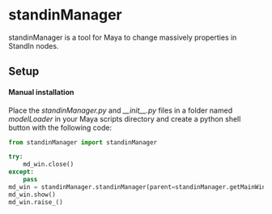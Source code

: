 # standinManager
standinManager is a tool for Maya to change massively properties in StandIn nodes.

## Setup

#### Manual installation

Place the *standinManager.py* and *\_\_init\_\_.py* files in a folder named *modelLoader* in your Maya scripts directory and create a python shell button with the following code:

```python
from standinManager import standinManager

try:
    md_win.close()
except:
    pass
md_win = standinManager.standinManager(parent=standinManager.getMainWindow())
md_win.show()
md_win.raise_()
```
